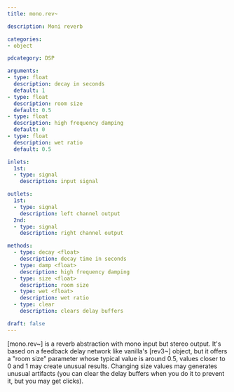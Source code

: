 ```yaml
---
title: mono.rev~

description: Moni reverb

categories:
- object

pdcategory: DSP

arguments:
- type: float
  description: decay in seconds
  default: 1
- type: float
  description: room size
  default: 0.5
- type: float
  description: high frequency damping
  default: 0
- type: float
  description: wet ratio
  default: 0.5

inlets:
  1st:
  - type: signal
    description: input signal

outlets:
  1st:
  - type: signal
    description: left channel output
  2nd:
  - type: signal
    description: right channel output

methods:
  - type: decay <float>
    description: decay time in seconds
  - type: damp <float>
    description: high frequency damping
  - type: size <float>
    description: room size
  - type: wet <float>
    description: wet ratio
  - type: clear
    description: clears delay buffers

draft: false
---
```


[mono.rev~] is a reverb abstraction with mono input but stereo output. It's based on a feedback delay network like vanilla's [rev3~] object, but it offers a "room size" parameter whose typical value is around 0.5, values closer to 0 and 1 may create unusual results. Changing size values may generates unusual artifacts (you can clear the delay buffers when you do it to prevent it, but you may get clicks).
